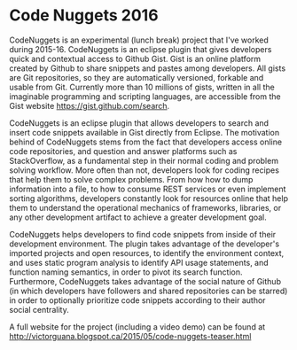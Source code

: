 # Code Nuggets 2016

CodeNuggets is an experimental (lunch break) project that I've worked during 2015-16. CodeNuggets is an eclipse plugin that gives developers quick and contextual access to Github Gist.  Gist is an online platform created by Github to share snippets and pastes among developers. All gists are Git repositories, so they are automatically versioned, forkable and usable from Git. Currently more than 10 millions of gists, written in all the imaginable programming and scripting languages, are accessible from the Gist website https://gist.github.com/search.

CodeNuggets is an eclipse plugin that allows developers to search and insert code snippets available in Gist directly from Eclipse.  The motivation behind of CodeNuggets stems from the fact that developers access online code repositories, and question and answer platforms such as StackOverflow, as a fundamental step in their normal coding and problem solving workflow. More often than not, developers look for coding recipes that  help them to solve complex problems. From how how to dump information into a file, to how to consume REST services or even implement sorting algorithms, developers constantly look for resources online that help them to understand the operational mechanics of frameworks, libraries, or any other development artifact to achieve a greater development goal. 

 CodeNuggets helps developers to find code snippets from inside of their development environment. The plugin takes advantage of the developer's imported projects and open resources, to identify the environment context, and uses static program analysis to identify API usage statements, and function naming semantics, in order to pivot its search function. Furthermore,  CodeNuggets takes advantage of the social nature of Github (in which developers have followers and shared repositories can be starred) in order to optionally prioritize code snippets according to their author social centrality. 
 
 A full website for the project (including a video demo) can be found at http://victorguana.blogspot.ca/2015/05/code-nuggets-teaser.html
